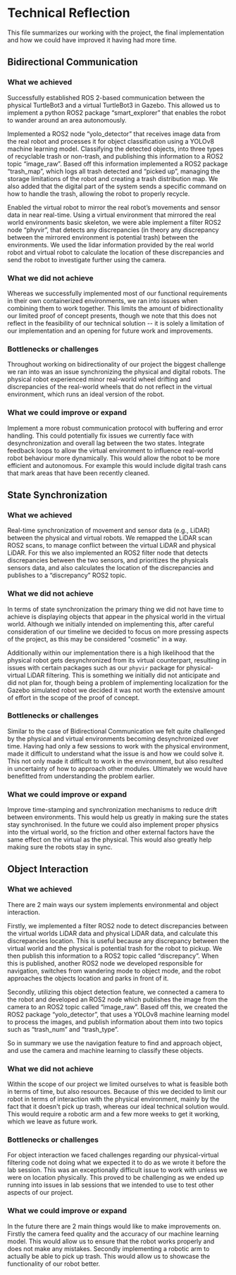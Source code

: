 # Technical Reflection

This file summarizes our working with the project, the final implementation and how we could have
improved it having had more time.

## Bidirectional Communication

### What we achieved

Successfully established ROS 2-based communication between the physical TurtleBot3 and a virtual
TurtleBot3 in Gazebo. This allowed us to implement a python ROS2 package “smart_explorer” that
enables the robot to wander around an area autonomously.

Implemented a ROS2 node “yolo_detector” that receives image data from the real robot and processes
it for object classification using a YOLOv8 machine learning model. Classifying the detected
objects, into three types of recyclable trash or non-trash, and publishing this information to a
ROS2 topic “image_raw”. Based off this information implemented a ROS2 package “trash_map”, which
logs all trash detected and “picked up”, managing the storage limitations of the robot and
creating a trash distribution map. We also added that the digital part of the system sends a
specific command on how to handle the trash, allowing the robot to properly recycle.

Enabled the virtual robot to mirror the real robot’s movements and
sensor data in near real-time. Using a virtual environment that mirrored the real world
environments basic skeleton, we were able implement a filter ROS2 node “phyvir”, that detects any
discrepancies (in theory any discrepancy between the mirrored environment is potential trash)
between the environments. We used the lidar information provided by the real world robot and
virtual robot to calculate the location of these discrepancies and send the robot to investigate
further using the camera.

### What we did not achieve

Whereas we successfully implemented most of our functional requirements in their own
containerized environments, we ran into issues when combining them to work together. This
limits the amount of bidirectionality our limited proof of concept presents, though we
note that this does not reflect in the feasibility of our technical solution -- it is
solely a limitation of our implementation and an opening for future work and improvements.

### Bottlenecks or challenges

Throughout working on bidirectionality of our project the biggest challenge we ran into was
an issue synchronizing the physical and digital robots. The physical robot experienced minor
real-world wheel drifting and discrepancies of the real-world wheels that do not reflect in
the virtual environment, which runs an ideal version of the robot.

### What we could improve or expand

Implement a more robust communication protocol with buffering and error handling. This could
potentially fix issues we currently face with desynchronization and overall lag between the two
states. Integrate feedback loops to allow the virtual environment to influence real-world robot
behaviour more dynamically. This would allow the robot to be more efficient and autonomous. For
example this would include digital trash cans that mark areas that have been recently cleaned.

## State Synchronization

### What we achieved

Real-time synchronization of movement and sensor data (e.g., LiDAR) between the physical and
virtual robots. We remapped the LiDAR scan ROS2 scans, to manage conflict between the virtual
LiDAR and physical LiDAR. For this we also implemented an ROS2 filter node that detects
discrepancies between the two sensors, and prioritizes the physicals sensors data, and also
calculates the location of the discrepancies and publishes to a “discrepancy” ROS2 topic.

### What we did not achieve

In terms of state synchronization the primary thing we did not have time to achieve is displaying
objects that appear in the physical world in the virtual world. Although we initially intended
on implementing this, after careful consideration of our timeline we decided to focus on more
pressing aspects of the project, as this may be considered "cosmetic" in a way.

Additionally within our implementation there is a high likelihood that the physical robot gets
desynchronized from its virtual counterpart, resulting in issues with certain packages such as
our `phyvir` package for physical-virtual LiDAR filtering. This is something we initially did
not anticipate and did not plan for, though being a problem of implementing localization for the
Gazebo simulated robot we decided it was not worth the extensive amount of effort in the scope of
the proof of concept.

### Bottlenecks or challenges

Similar to the case of Bidirectional Communication we felt quite challenged by the physical and
virtual environments becoming desynchronized over time. Having had only a few sessions to work
with the physical environment, made it difficult to understand what the issue is and how we could
solve it. This not only made it difficult to work in the environment, but also resulted in
uncertainty of how to approach other modules. Ultimately we would have benefitted from
understanding the problem earlier.

### What we could improve or expand

Improve time-stamping and synchronization mechanisms to reduce drift between environments. This
would help us greatly in making sure the states stay synchronised.  In the future we could also
implement proper physics into the virtual world, so the friction and other external factors have
the same effect on the virtual as the physical. This would also greatly help making sure the
robots stay in sync.

## Object Interaction

### What we achieved

There are 2 main ways our system implements environmental and object interaction.

Firstly, we implemented a filter ROS2 node to detect discrepancies between the virtual worlds
LiDAR data and physical LiDAR data, and calculate this discrepancies location. This is useful
because any discrepancy between the virtual world and the physical is potential trash for the robot
to pickup. We then publish this information to a ROS2 topic called “discrepancy”. When this is
published, another ROS2 node we developed responsible for navigation, switches from wandering mode
to object mode, and the robot approaches the objects location and parks in front of it.

Secondly, utilizing this object detection feature,  we connected a camera to the robot and
developed an ROS2 node which publishes the image from the camera to an ROS2 topic called
“image_raw”. Based off this, we created the ROS2 package “yolo_detector”, that uses a YOLOv8
machine learning model to process the images, and publish information about them into two topics
such as “trash_num” and “trash_type”.

So in summary we use the navigation feature to find and approach object, and use the camera and
machine learning to classify these objects.

### What we did not achieve

Within the scope of our project we limited ourselves to what is feasible both in terms of time,
but also resources. Because of this we decided to limit our robot in terms of interaction with
the physical environment, mainly by the fact that it doesn't pick up trash, whereas our ideal
technical solution would. This would require a robotic arm and a few more weeks to get it working,
which we leave as future work.

### Bottlenecks or challenges

For object interaction we faced challenges regarding our physical-virtual filtering code not doing
what we expected it to do as we wrote it before the lab session. This was an exceptionally
difficult issue to work with unless we were on location physically. This proved to be
challenging as we ended up running into issues in lab sessions that we intended to use to test
other aspects of our project.

### What we could improve or expand

In the future there are 2 main things would like to make improvements on. 
Firstly the camera feed quality and the accuracy of our machine learning model. This would allow us to ensure that the robot works properly and does not make any mistakes.
Secondly implementing a robotic arm to actually be able to pick up trash. This would allow us to showcase the functionality of our robot better.
